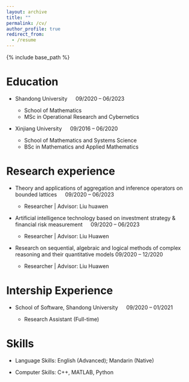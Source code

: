 ```yaml
---
layout: archive
title: ""
permalink: /cv/
author_profile: true
redirect_from:
  - /resume
---
```


{% include base_path %}


Education
======
* Shandong University &emsp; 09/2020 – 06/2023
  
  * School of Mathematics
  * MSc in Operational Research and Cybernetics
    
  
* Xinjiang University  &emsp; 09/2016 – 06/2020
  
  * School of Mathematics and Systems Science
  * BSc in Mathematics and Applied Mathematics


Research experience
======
* Theory and applications of aggregation and inference operators on bounded lattices &emsp; 09/2020 – 06/2023
  
  * Researcher | Advisor: Liu huawen
    

* Artificial intelligence technology based on investment strategy & financial risk measurement &emsp; 09/2020 – 06/2023
  
  * Researcher | Advisor: Liu Huawen
                   

* Research on sequential, algebraic and logical methods of complex reasoning and their quantitative models  09/2020 – 12/2020
  
  * Researcher | Advisor: Liu Huawen 


Intership Experience
======
* School of Software, Shandong University  &emsp; 09/2020 – 01/2021
  
  * Research Assistant (Full-time)

Skills
======
* Language Skills: English (Advanced); Mandarin (Native)
  
* Computer Skills: C++, MATLAB, Python
